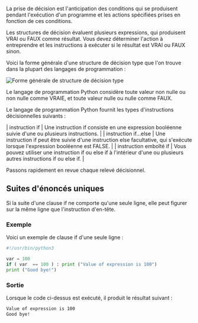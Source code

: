 La prise de décision est l'anticipation des conditions qui se produisent pendant l'exécution d'un programme et les actions spécifiées prises en fonction de ces conditions.

Les structures de décision évaluent plusieurs expressions, qui produisent VRAI ou FAUX comme résultat. Vous devez déterminer l'action à entreprendre et les instructions à exécuter si le résultat est VRAI ou FAUX sinon.

Voici la forme générale d'une structure de décision type que l'on trouve dans la plupart des langages de programmation :

![Forme générale de structure de décision type](https://raw.githubusercontent.com/Microleadoff/content/master/lang/fr/courses/D%C3%A9veloppement%20G%C3%A9n%C3%A9rique/Python/courses/0220%20-%20Prise%20de%20d%C3%A9cision/images/image1.png)

Le langage de programmation Python considère toute valeur non nulle ou non nulle comme VRAIE, et toute valeur nulle ou nulle comme FAUX.

Le langage de programmation Python fournit les types d'instructions décisionnelles suivants :

| instruction if | Une instruction if consiste en une expression booléenne suivie d'une ou plusieurs instructions. |
| instruction if...else | Une instruction if peut être suivie d'une instruction else facultative, qui s'exécute lorsque l'expression booléenne est FALSE. |
| instruction emboîté if | Vous pouvez utiliser une instruction if ou else if à l'intérieur d'une ou plusieurs autres instructions if ou else if. |

Passons rapidement en revue chaque relevé décisionnel.

## Suites d'énoncés uniques

Si la suite d'une clause if ne comporte qu'une seule ligne, elle peut figurer sur la même ligne que l'instruction d'en-tête.

### Exemple

Voici un exemple de clause if d'une seule ligne :

```python
#!/usr/bin/python3

var = 100
if ( var  == 100 ) : print ("Value of expression is 100")
print ("Good bye!")
```

### Sortie

Lorsque le code ci-dessus est exécuté, il produit le résultat suivant :

```bash
Value of expression is 100
Good bye!
```